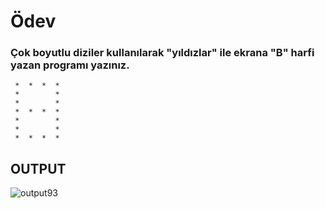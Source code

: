 # Ödev
### Çok boyutlu diziler kullanılarak "yıldızlar" ile ekrana "B" harfi yazan programı yazınız.
```
 *  *  *  * 
 *        * 
 *        * 
 *  *  *  * 
 *        * 
 *        * 
 *  *  *  * 
```

## **OUTPUT**
![output93](https://user-images.githubusercontent.com/74976052/133163853-2a1cf047-3b9b-4e6d-88f0-11952234f6a3.png)
